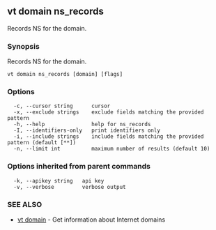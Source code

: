 ## vt domain ns_records

Records NS for the domain.

### Synopsis

Records NS for the domain.

```
vt domain ns_records [domain] [flags]
```

### Options

```
  -c, --cursor string      cursor
  -x, --exclude strings    exclude fields matching the provided pattern
  -h, --help               help for ns_records
  -I, --identifiers-only   print identifiers only
  -i, --include strings    include fields matching the provided pattern (default [**])
  -n, --limit int          maximum number of results (default 10)
```

### Options inherited from parent commands

```
  -k, --apikey string   api key
  -v, --verbose         verbose output
```

### SEE ALSO

* [vt domain](vt_domain.md)	 - Get information about Internet domains

